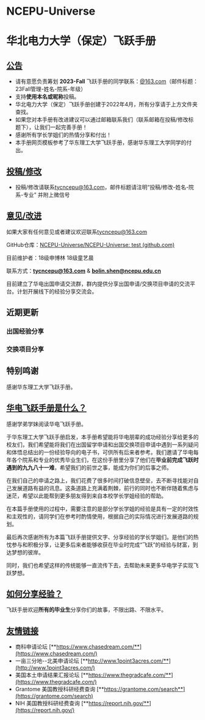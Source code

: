 # NCEPU-Universe
# 华北电力大学（保定）飞跃手册

## <u>公告</u>

- 请有意愿负责筹划 **2023-Fall** 飞跃手册的同学联系：[@163.com](mailto:@163.com)（邮件标题：23Fall管理-姓名-院系-年级）
- 支持**使用本名或昵称**投稿。
- 华北电力大学（保定）飞跃手册创建于2022年4月，所有分享请于上方文件夹查找。
- 如果您对本手册有改进建议可以通过邮箱联系我们（联系邮箱在投稿/修改标题下），让我们一起完善手册！
- 感谢所有学长学姐们的热情分享和付出！
- 本手册网页模板参考了华东理工大学飞跃手册，感谢华东理工大学同学的付出。

## <u>投稿/修改</u>

- 投稿/修改请联系[tycncepu@163.com](mailto:tycncepu@163.com)，邮件标题请注明“投稿/修改-姓名-院系-专业” 并附上微信号

## <u>意见/改进</u>

如果大家有任何意见或者建议欢迎联系[tycncepu@163.com](mailto:tycncepu@163.com)

GitHub仓库：[NCEPU-Universe/NCEPU-Universe: test (github.com)](https://github.com/NCEPU-Universe/NCEPU-Universe)

目前维护者：18级申博林 18级童艺晨

联系方式：**tycncepu@163.com** & [**bolin.shen@ncepu.edu.cn**](mailto:bolin.shen@ncepu.edu.cn)

目前建立了华电出国申请交流群，群内提供分享出国申请/交换项目申请的交流平台。计划开展线下的经验分享交流会。

## 近期更新

### 出国经验分享

### 交换项目分享

## 特别鸣谢

感谢华东理工大学飞跃手册。

## <u>华电飞跃手册是什么？</u>

感谢学弟学妹阅读华电飞跃手册。

于华东理工大学飞跃手册启发，本手册希望能将华电朋辈的成功经验分享给更多的校友们，我们希望能将我们在出国留学申请和出国交换项目申请中遇到一系列疑问和体悟总结出的一份经验导向的电子书，可供所有后来者参考。我们邀请了华电每年各个院系和专业的优秀毕业生们，在这份手册里分享了他们在**毕业前完成飞跃时遇到的九九八十一难**，希望我们的前世之事，能成为你们的后事之师。

在我们自己的申请之路上，我们花费了很多时间打破信息壁垒，去不断寻找能对自己发展道路有益的讯息。这条道路上充满着荆棘，前行的同时也不断伴随着焦虑与迷茫，希望以此能帮到更多朋友得到来自本校学长学姐经验的帮助。

在本篇手册使用的过程中，需要注意的是部分学长学姐的经验是具有一定的时效性和主观性的，请同学们在参考时酌情使用，根据自己的实际情况进行发展道路的规划。

最后再次感谢所有为本篇飞跃手册提供文字、分享经验的学长学姐们。是他们的热忱参与和积极分享，让更多后来者能够收获在毕业时完成“飞跃”的经验与财富，到达梦想的彼岸。

同时，我们也希望这样的传统能够一直流传下去，去帮助未来更多华电学子实现飞跃梦想。

## **<u>如何分享经验？</u>**

飞跃手册欢迎**所有的毕业生**分享你们的故事，不限出路、不限水平。

## <u>**友情链接**</u>

- 商科申请论坛 [**https://www.chasedream.com/**](https://www.chasedream.com/)
- 一亩三分地--北美申请论坛 [**http://www.1point3acres.com/**](http://www.1point3acres.com/)
- 美国本土申请结果汇报论坛 [**https://www.thegradcafe.com/**](https://www.thegradcafe.com/)
- Grantome 美国教授科研经费查询 [**https://grantome.com/search**](https://grantome.com/search)
- NIH 美国教授科研经费查询 [**https://report.nih.gov/**](https://report.nih.gov/)
